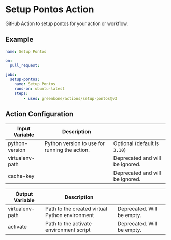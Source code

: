 # Setup Pontos Action

GitHub Action to setup [pontos](https://github.com/greenbone/pontos) for your
action or workflow.

## Example

```yml
name: Setup Pontos

on:
  pull_request:

jobs:
  setup-pontos:
    name: Setup Pontos
    runs-on: ubuntu-latest
    steps:
        - uses: greenbone/actions/setup-pontos@v3
```

## Action Configuration

| Input Variable  | Description                                   |                                 |
| --------------- | --------------------------------------------- | ------------------------------- |
| python-version  | Python version to use for running the action. | Optional (default is `3.10`)    |
| virtualenv-path |                                               | Deprecated and will be ignored. |
| cache-key       |                                               | Deprecated and will be ignored. |

| Output Variable | Description                                    |                            |
| --------------- | ---------------------------------------------- | -------------------------- |
| virtualenv-path | Path to the created virtual Python environment | Deprecated. Will be empty. |
| activate        | Path to the activate environment script        | Deprecated. Will be empty. |
